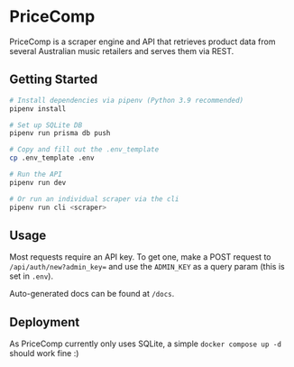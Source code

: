 # PriceComp

PriceComp is a scraper engine and API that retrieves product data from several Australian music retailers and serves them via REST.

## Getting Started

```bash
# Install dependencies via pipenv (Python 3.9 recommended)
pipenv install

# Set up SQLite DB
pipenv run prisma db push

# Copy and fill out the .env_template
cp .env_template .env

# Run the API
pipenv run dev

# Or run an individual scraper via the cli
pipenv run cli <scraper>
```
## Usage

Most requests require an API key. To get one, make a POST request to `/api/auth/new?admin_key=` and use the `ADMIN_KEY` as a query param (this is set in `.env`).

Auto-generated docs can be found at `/docs`.

## Deployment

As PriceComp currently only uses SQLite, a simple `docker compose up -d` should work fine :)